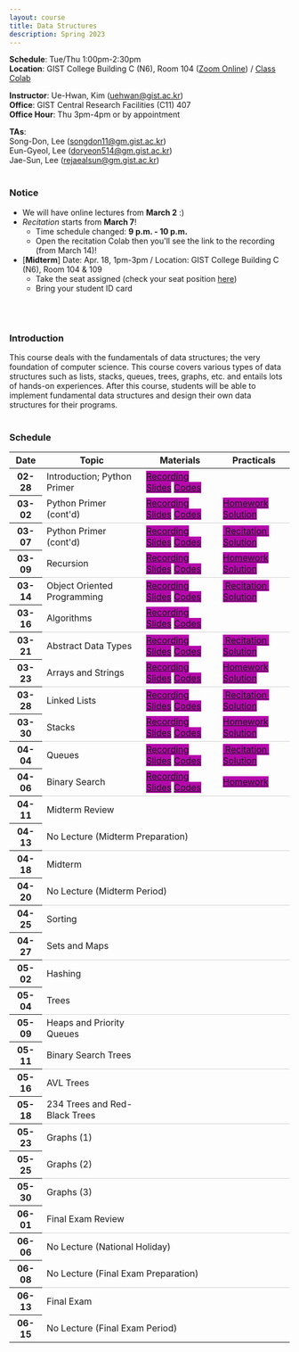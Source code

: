 ```yaml
---
layout: course
title: Data Structures
description: Spring 2023
---
```


**Schedule**: Tue/Thu 1:00pm-2:30pm<br/>
**Location**: GIST College Building C (N6), Room 104 ([Zoom Online](https://us06web.zoom.us/j/87925937140?pwd=Qm1XTmU4MENybXVEeWJ5eVh2Z0dKdz09)) / [Class Colab](https://colab.research.google.com/drive/121f0BPgTaO3Nk_ImwHtcqgpU6ZInXLdv?usp=sharing)<br/>


**Instructor**: Ue-Hwan, Kim (uehwan@gist.ac.kr)<br/>
**Office**: GIST Central Research Facilities (C11) 407<br/>
**Office Hour**: Thu 3pm-4pm or by appointment

**TAs**:<br/>
Song-Don, Lee (songdon11@gm.gist.ac.kr) <br/>
Eun-Gyeol, Lee (doryeon514@gm.gist.ac.kr) <br/>
Jae-Sun, Lee (rejaealsun@gm.gist.ac.kr) <br/>
<br/>

### Notice
- We will have online lectures from **March 2** :)
- *Recitation* starts from **March 7**!
  - Time schedule changed: **9 p.m. - 10 p.m.**
  - Open the recitation Colab then you'll see the link to the recording (from March 14)!
- [**Midterm**] Date: Apr. 18, 1pm-3pm / Location: GIST College Building C (N6),  Room 104 & 109
  - Take the seat assigned (check your seat position [here](https://docs.google.com/spreadsheets/d/1vAXJuIM9KUCFs9JtaEWXDIPwBE4c2EoHh4Cyfv9MPlQ/edit?usp=sharing))
  - Bring your student ID card
<br/>
<br/>

### Introduction
This course deals with the fundamentals of data structures; the very foundation of computer science. This course covers various types of data structures such as lists, stacks, queues, trees, graphs, etc. and entails lots of hands-on experiences. After this course, students will be able to implement fundamental data structures and design their own data structures for their programs.
<br/>
<br/>

### Schedule
<div class="table-responsive">
<table class="table table-hover table-sm text-center">
  <thead>
    <tr>
      <th class="col-sm-1" scope="col">Date</th>
      <th class="col-sm-4" scope="col">Topic</th>
      <th class="col-sm-2" scope="col">Materials</th>
      <th class="col-sm-2" scope="col">Practicals</th>
    </tr>
  </thead>
  <tbody>
    <tr>
      <th scope="row">02-28</th>
      <td>Introduction; Python Primer</td>
      <td>
        <a href="https://youtu.be/rWTv_dBuHcQ" target="_blank" class="badge badge-pill" style="background-color:#B509AC;">Recording</a>
        <a href="https://docs.google.com/presentation/d/1_nuOhfVCSSdcMS-wBWcivS-SGECf1JKBZx-xbSnM0ns/edit?usp=sharing" target="_blank" class="badge badge-pill" style="background-color:#B509AC;">Slides</a>
        <a href="https://colab.research.google.com/drive/1AMq6fl3TTrTpZYB2VZhKDF0ibQliDQzY?usp=sharing" target="_blank" class="badge badge-pill" style="background-color:#B509AC;">Codes</a>
      </td>
      <td><!--a href="#" class="badge badge-pill" style="background-color:#B509AC;">Homework</a--></td>
    </tr>
    <tr style="border-bottom: 1.5px solid lightgrey;">
      <th scope="row">03-02</th>
      <td>Python Primer (cont'd)</td>
      <td>
        <a href="https://youtu.be/fogGqc9ceXs" target="_blank" class="badge badge-pill" style="background-color:#B509AC;">Recording</a>
        <a href="https://docs.google.com/presentation/d/1m5CjvaxMdUnMHOeGV-EDElHa53rRjWhWPaLdsjkrEwY/edit?usp=sharing" target="_blank" class="badge badge-pill" style="background-color:#B509AC;">Slides</a>
        <a href="https://colab.research.google.com/drive/1AMq6fl3TTrTpZYB2VZhKDF0ibQliDQzY?usp=sharing" target="_blank" class="badge badge-pill" style="background-color:#B509AC;">Codes</a>
      </td>
      <td>
        <a href="https://colab.research.google.com/drive/1gRNMsgBKA2hXzE6bEDwtpcdjbgxCc6t1?usp=sharing" target="_blank" class="badge badge-pill" style="background-color:#B509AC;">Homework</a>
        <a href="https://colab.research.google.com/drive/14E6a0ISlWEmugaJu3xXMzSLItfBBgB-B?usp=sharing" target="_blank" class="badge badge-pill" style="background-color:#B509AC;">Solution</a>
      </td>
    </tr>
    <tr>
      <th scope="row">03-07</th>
      <td>Python Primer (cont'd)</td>
      <td>
        <a href="https://youtu.be/3VB-Y7IRO0c" target="_blank" class="badge badge-pill" style="background-color:#B509AC;">Recording</a>
        <a href="https://docs.google.com/presentation/d/1qb9NbYH4cQoKhvGvUg39nhaw-tiNghu-19RNDlmEgKw/edit?usp=sharing" target="_blank" class="badge badge-pill" style="background-color:#B509AC;">Slides</a>
        <a href="https://colab.research.google.com/drive/1S9OYcv8v-KU1w1RI_t7fEb78EGjrQ3Aw?usp=sharing" target="_blank" class="badge badge-pill" style="background-color:#B509AC;">Codes</a>
      </td>
      <td>
        <a href="https://colab.research.google.com/drive/1HUBCWa1AEXA-ZaQUIvjSUFUmokA29UjB?usp=sharing" target="_blank" class="badge badge-pill" style="background-color:#B509AC;">&nbsp;Recitation&nbsp;</a>
        <a href="https://colab.research.google.com/drive/1mbe1BJQ3Q5cI8HNZITG5uRA4AboxEJL-?usp=sharing" target="_blank" class="badge badge-pill" style="background-color:#B509AC;">Solution</a>
      </td>
    </tr>
    <tr style="border-bottom: 1.5px solid lightgrey;">
      <th scope="row">03-09</th>
      <td>Recursion</td>
      <td>
        <a href="https://youtu.be/F8MYbgLblSs" target="_blank" class="badge badge-pill" style="background-color:#B509AC;">Recording</a>
        <a href="https://docs.google.com/presentation/d/1qwWXB62idf3332JFdYpbSoRAb8rkhKBZmkOKQDqmatM/edit?usp=sharing" target="_blank" class="badge badge-pill" style="background-color:#B509AC;">Slides</a>
        <a href="https://colab.research.google.com/drive/1wGuKqcNkXbm1QBZanpWmaxUMK_vMglDB?usp=sharing" target="_blank" class="badge badge-pill" style="background-color:#B509AC;">Codes</a>
      </td>
      <td>
        <a href="https://colab.research.google.com/drive/1YDG9BP5Qnqocgjs4AQu_iY__f2KPVloe?usp=sharing" target="_blank" class="badge badge-pill" style="background-color:#B509AC;">Homework</a>
        <a href="https://colab.research.google.com/drive/1RGeAqdTJMDgsGlOxbDZX6eI-pY7iKJbJ?usp=sharing" target="_blank" class="badge badge-pill" style="background-color:#B509AC;">Solution</a>
      </td>
    </tr>
    <tr>
      <th scope="row">03-14</th>
      <td>Object Oriented Programming</td>
      <td>
        <a href="https://youtu.be/DHlgO48lALc" target="_blank" class="badge badge-pill" style="background-color:#B509AC;">Recording</a>
        <a href="https://docs.google.com/presentation/d/13xe0XM2ijugFhMBGam6XJqpR-qC1UpVZp2pxYS3MAG4/edit?usp=sharing" target="_blank" class="badge badge-pill" style="background-color:#B509AC;">Slides</a>
        <a href="https://colab.research.google.com/drive/1Rxww68YTTAG9MAUoakJ-ACkykvKH4Sn3?usp=sharing" target="_blank" class="badge badge-pill" style="background-color:#B509AC;">Codes</a>
      </td>
      <td>
        <a href="https://colab.research.google.com/drive/1yRGgWWcY9Utq8t3-ibMwQASl3ypHN01e?usp=sharing" target="_blank" class="badge badge-pill" style="background-color:#B509AC;">&nbsp;Recitation&nbsp;</a>
        <a href="https://colab.research.google.com/drive/1sGmK9j0OmCvibpfxgLKwzbC7YlQUxXrm?usp=sharing" target="_blank" class="badge badge-pill" style="background-color:#B509AC;">Solution</a>
      </td>
    </tr>
    <tr style="border-bottom: 1.5px solid lightgrey;">
      <th scope="row">03-16</th>
      <td>Algorithms</td>
      <td>
        <a href="https://youtu.be/Dlkm_96Kc-Y" target="_blank" class="badge badge-pill" style="background-color:#B509AC;">Recording</a>
        <a href="https://docs.google.com/presentation/d/195jGjbkrAM2--ZzvgeM7QMLu8pGMDXWuda0G_3lHLCQ/edit?usp=sharing" target="_blank" class="badge badge-pill" style="background-color:#B509AC;">Slides</a>
        <a href="https://colab.research.google.com/drive/1TnR-_N89Snk4PdIrc5zvw-9yuyR7Ybea?usp=sharing" target="_blank" class="badge badge-pill" style="background-color:#B509AC;">Codes</a>
      </td>
      <td>
        <!--a href="https://colab.research.google.com/drive/1YDG9BP5Qnqocgjs4AQu_iY__f2KPVloe?usp=sharing" target="_blank" class="badge badge-pill" style="background-color:#B509AC;">Homework</a-->
        <!--a href="https://colab.research.google.com/drive/1RGeAqdTJMDgsGlOxbDZX6eI-pY7iKJbJ?usp=sharing" target="_blank" class="badge badge-pill" style="background-color:#B509AC;">Solution</a-->
      </td>
    </tr>
    <tr>
      <th scope="row">03-21</th>
      <td>Abstract Data Types</td>
      <td>
        <a href="https://youtu.be/J43zeCl9VkQ" target="_blank" class="badge badge-pill" style="background-color:#B509AC;">Recording</a>
        <a href="https://docs.google.com/presentation/d/1ybR2b2pv6jt8tCTz86Jx0hqytQ9YU8lquXWTqhVljpM/edit?usp=sharing" target="_blank" class="badge badge-pill" style="background-color:#B509AC;">Slides</a>
        <a href="https://colab.research.google.com/drive/1PVNwc4qtWZNtRiLNmeueEdxeOb8ZPqCk?usp=sharing" target="_blank" class="badge badge-pill" style="background-color:#B509AC;">Codes</a>
      </td>
      <td>
        <a href="https://colab.research.google.com/drive/1HmPEEKm4Cd4CS4bFUpQaMYfFxouNqBpa?usp=sharing" target="_blank" class="badge badge-pill" style="background-color:#B509AC;">&nbsp;Recitation&nbsp;</a>
        <a href="https://colab.research.google.com/drive/1-PUaANRTP5vEB2e50aBowecu5-JqzmLL?usp=sharing" target="_blank" class="badge badge-pill" style="background-color:#B509AC;">Solution</a>
      </td>
    </tr>
    <tr style="border-bottom: 1.5px solid lightgrey;">
      <th scope="row">03-23</th>
      <td>Arrays and Strings</td>
      <td>
        <a href="https://youtu.be/9Gg5u6AglwM" target="_blank" class="badge badge-pill" style="background-color:#B509AC;">Recording</a>
        <a href="https://docs.google.com/presentation/d/16-_ld_NE6VhPBf4CSTwG8lpVhsoOTQYw4KnHm47zulE/edit?usp=sharing" target="_blank" class="badge badge-pill" style="background-color:#B509AC;">Slides</a>
        <a href="https://colab.research.google.com/drive/1gnqer0Qm_TveOGs1EHOqjhRqyx3XHe1t?usp=sharing" target="_blank" class="badge badge-pill" style="background-color:#B509AC;">Codes</a>
      </td>
      <td>
        <a href="https://colab.research.google.com/drive/1W6D09XtLgnvYBBdnWMkye2CDw8jJ-n1S?usp=sharing" target="_blank" class="badge badge-pill" style="background-color:#B509AC;">Homework</a>
        <a href="https://colab.research.google.com/drive/1EasIwcNPzGu9oN83XkbfhN8v5hw-ocFY?usp=sharing" target="_blank" class="badge badge-pill" style="background-color:#B509AC;">Solution</a>
      </td>
    </tr>
    <tr>
      <th scope="row">03-28</th>
      <td>Linked Lists</td>
      <td>
        <a href="https://youtu.be/nw_5dHG0QgE" target="_blank" class="badge badge-pill" style="background-color:#B509AC;">Recording</a>
        <a href="https://docs.google.com/presentation/d/1qku5m_T1eoJQ4x6_FJDQ4k2KzvN_XCR0_ekB9Ufwckk/edit?usp=sharing" target="_blank" class="badge badge-pill" style="background-color:#B509AC;">Slides</a>
        <a href="https://colab.research.google.com/drive/1lOEY_pKF5nVgvYWlaXUa6CC0Qoolhvfj?usp=sharing" target="_blank" class="badge badge-pill" style="background-color:#B509AC;">Codes</a>
      </td>
      <td>
        <a href="https://colab.research.google.com/drive/1ztWgWJ2q_YMWysph0Guasd5sR-cJjDyg?usp=sharing" target="_blank" class="badge badge-pill" style="background-color:#B509AC;">&nbsp;Recitation&nbsp;</a>
        <a href="https://colab.research.google.com/drive/1n_6qA98QGnmcR4xlORT-uSkuM4yKoADo?usp=sharing" target="_blank" class="badge badge-pill" style="background-color:#B509AC;">Solution</a>
      </td>
    </tr>
    <tr style="border-bottom: 1.5px solid lightgrey;">
      <th scope="row">03-30</th>
      <td>Stacks</td>
      <td>
        <a href="https://youtu.be/9QuSBWsRtBw" target="_blank" class="badge badge-pill" style="background-color:#B509AC;">Recording</a>
        <a href="https://docs.google.com/presentation/d/1rQczqk533EjGxJBMWhPtT93zl_5btLMaVX1QRi7S4L4/edit?usp=sharing" target="_blank" class="badge badge-pill" style="background-color:#B509AC;">Slides</a>
        <a href="https://colab.research.google.com/drive/1zpBksn5jc3wQuK6e-aoqU9MPkSFmaXDB?usp=sharing" target="_blank" class="badge badge-pill" style="background-color:#B509AC;">Codes</a>
      </td>
      <td>
        <a href="https://colab.research.google.com/drive/1Z0_2u5ix1J7s86kH26wJuhDkkcwIw6ed?usp=sharing" target="_blank" class="badge badge-pill" style="background-color:#B509AC;">Homework</a>
        <a href="https://colab.research.google.com/drive/1XIsNG2av85ooGmvPjWSx_XTkkoqKYxcv?usp=sharing" target="_blank" class="badge badge-pill" style="background-color:#B509AC;">Solution</a>
      </td>
    </tr>
    <tr>
      <th scope="row">04-04</th>
      <td>Queues</td>
      <td>
        <a href="https://youtu.be/Jegu5U9qyGo" target="_blank" class="badge badge-pill" style="background-color:#B509AC;">Recording</a>
        <a href="https://docs.google.com/presentation/d/1P1TKmDla9YPMtvYyJo8nLyUtINL-OxqMJTgwJhWFbDM/edit?usp=sharing" target="_blank" class="badge badge-pill" style="background-color:#B509AC;">Slides</a>
        <a href="https://colab.research.google.com/drive/15mWwXDoii1U__PqkeB9BNezL65b3G-m_?usp=sharing" target="_blank" class="badge badge-pill" style="background-color:#B509AC;">Codes</a>
      </td>
      <td>
        <a href="https://colab.research.google.com/drive/1oC9gg6MycvRkNesYV13TWy54olK-zxZL?usp=sharing" target="_blank" class="badge badge-pill" style="background-color:#B509AC;">&nbsp;Recitation&nbsp;</a>
        <a href="https://colab.research.google.com/drive/1Zhuhc_VwU0VqXOEYVWSP2XcHj1XJLKG6?usp=sharing" target="_blank" class="badge badge-pill" style="background-color:#B509AC;">Solution</a>
      </td>
    </tr>
    <tr style="border-bottom: 1.5px solid lightgrey;">
      <th scope="row">04-06</th>
      <td>Binary Search</td>
      <td>
        <a href="https://youtu.be/-b3ZbLb4G5w" target="_blank" class="badge badge-pill" style="background-color:#B509AC;">Recording</a>
        <a href="https://docs.google.com/presentation/d/1hYfPdLtV2iYj5-vElHoCST13NQB950T6cnU8b7Cftsg/edit?usp=sharing" target="_blank" class="badge badge-pill" style="background-color:#B509AC;">Slides</a>
        <a href="https://colab.research.google.com/drive/124w8qUn9aBRAGFzn-AW9MSEMrMrUugyd?usp=sharing" target="_blank" class="badge badge-pill" style="background-color:#B509AC;">Codes</a>
      </td>
      <td>
        <a href="https://colab.research.google.com/drive/1rWj_XlAvtdDJY9xzwBg_fg5jWoU84a8D?usp=sharing" target="_blank" class="badge badge-pill" style="background-color:#B509AC;">Homework</a>
        <!--a href="https://colab.research.google.com/drive/1lGUQxlTXZXzKCMBaO1h-q-o0MZZOTW8E?usp=sharing" target="_blank" class="badge badge-pill" style="background-color:#B509AC;">Solution</a-->
      </td>
    </tr>
    <tr>
      <th scope="row">04-11</th>
      <td>Midterm Review</td>
      <td>
        <!--a href="https://youtu.be/o8dXKCL00Dc" target="_blank" class="badge badge-pill" style="background-color:#B509AC;">Recording</a-->
        <!--a href="https://docs.google.com/presentation/d/1qwWXB62idf3332JFdYpbSoRAb8rkhKBZmkOKQDqmatM/edit?usp=sharing" target="_blank" class="badge badge-pill" style="background-color:#B509AC;">Slides</a-->
        <!--a href="https://colab.research.google.com/drive/1S9OYcv8v-KU1w1RI_t7fEb78EGjrQ3Aw?usp=sharing" target="_blank" class="badge badge-pill" style="background-color:#B509AC;">Codes</a-->
      </td>
      <td>
        <!--a href="https://colab.research.google.com/drive/1gRNMsgBKA2hXzE6bEDwtpcdjbgxCc6t1?usp=sharing" target="_blank" class="badge badge-pill" style="background-color:#B509AC;">Homework</a-->
      </td>
    </tr>
    <tr style="border-bottom: 1.5px solid lightgrey;">
      <th scope="row">04-13</th>
      <td colspan="3">No Lecture (Midterm Preparation)</td>
    </tr>
    <tr>
      <th scope="row">04-18</th>
      <td>Midterm</td>
      <td>
        <!--a href="https://docs.google.com/document/d/1ZezFKEIuI8E7lmz54wwmatWzAiKHMHrx8jZOQkKptpM/edit?usp=sharing" target="_blank" class="badge badge-pill" style="background-color:#B509AC;">Solution</a-->
        <!--a href="" target="_blank" class="badge badge-pill" style="background-color:#B509AC;">Result</a-->
        <!--a href="" target="_blank" class="badge badge-pill" style="background-color:#B509AC;">Claim</a-->
      </td>
      <td>
        <!--a href="https://colab.research.google.com/drive/1gRNMsgBKA2hXzE6bEDwtpcdjbgxCc6t1?usp=sharing" target="_blank" class="badge badge-pill" style="background-color:#B509AC;">Homework</a-->
        <!--a href="https://colab.research.google.com/drive/1gRNMsgBKA2hXzE6bEDwtpcdjbgxCc6t1?usp=sharing" target="_blank" class="badge badge-pill" style="background-color:#B509AC;">Solution</a-->
      </td>
    </tr>
    <tr style="border-bottom: 1.5px solid lightgrey;">
      <th scope="row">04-20</th>
      <td colspan="3">No Lecture (Midterm Period)</td>
    </tr>
    <tr>
      <th scope="row">04-25</th>
      <td>Sorting</td>
      <td>
        <!--a href="https://youtu.be/f7hnSFe4qXk" target="_blank" class="badge badge-pill" style="background-color:#B509AC;">Recording</a-->
        <!--a href="https://docs.google.com/presentation/d/1I4nq2zOdjFCtgSxa4E6m4zisBHQlDnJsM0vjvhCbkXw/edit?usp=sharing" target="_blank" class="badge badge-pill" style="background-color:#B509AC;">Slides</a-->
        <!--a href="https://colab.research.google.com/drive/1L4rXXUkTjdIWM413T_FMfNcnSsw7b2EA?usp=sharing" target="_blank" class="badge badge-pill" style="background-color:#B509AC;">Codes</a-->
      </td>
      <td>
        <!--a href="https://colab.research.google.com/drive/1gRNMsgBKA2hXzE6bEDwtpcdjbgxCc6t1?usp=sharing" target="_blank" class="badge badge-pill" style="background-color:#B509AC;">Homework</a-->
      </td>
    </tr>
    <tr style="border-bottom: 1.5px solid lightgrey;">
      <th scope="row">04-27</th>
      <td>Sets and Maps</td>
      <td>
        <!--a href="https://youtu.be/-onFCIoj3R0" target="_blank" class="badge badge-pill" style="background-color:#B509AC;">Recording</a-->
        <!--a href="https://docs.google.com/presentation/d/1azcgcVMUuwMhR2BWDFcAUa1qoTKqmIbEmNLuFXhwGeo/edit?usp=sharing" target="_blank" class="badge badge-pill" style="background-color:#B509AC;">Slides</a-->
        <!--a href="https://colab.research.google.com/drive/1OswXfEhBbV0dfyNEeqKaWKhfgxdvcVyQ?usp=sharing" target="_blank" class="badge badge-pill" style="background-color:#B509AC;">Codes</a-->
      </td>
      <td>
        <!--a href="https://colab.research.google.com/drive/1gRNMsgBKA2hXzE6bEDwtpcdjbgxCc6t1?usp=sharing" target="_blank" class="badge badge-pill" style="background-color:#B509AC;">Homework</a-->
        <!--a href="https://colab.research.google.com/drive/1gRNMsgBKA2hXzE6bEDwtpcdjbgxCc6t1?usp=sharing" target="_blank" class="badge badge-pill" style="background-color:#B509AC;">Solution</a-->
      </td>
    </tr>
    <tr>
      <th scope="row">05-02</th>
      <td>Hashing</td>
      <td>
        <!--a href="https://youtu.be/UOoLae7Y9_A" target="_blank" class="badge badge-pill" style="background-color:#B509AC;">Recording</a-->
        <!--a href="https://docs.google.com/presentation/d/1EYJ7qOhUqCC1_Il8KL4mzmF4LZ9hHXIpGvmF2prY3wg/edit?usp=sharing" target="_blank" class="badge badge-pill" style="background-color:#B509AC;">Slides</a-->
        <!--a href="https://colab.research.google.com/drive/1eF-q3EJe5768AeClfBYwu1J5zZ5Kq-82?usp=sharing" target="_blank" class="badge badge-pill" style="background-color:#B509AC;">Codes</a-->
      </td>
      <td>
        <!--a href="https://colab.research.google.com/drive/1gRNMsgBKA2hXzE6bEDwtpcdjbgxCc6t1?usp=sharing" target="_blank" class="badge badge-pill" style="background-color:#B509AC;">Homework</a-->
        <!--a href="https://colab.research.google.com/drive/1gRNMsgBKA2hXzE6bEDwtpcdjbgxCc6t1?usp=sharing" target="_blank" class="badge badge-pill" style="background-color:#B509AC;">Solution</a-->
      </td>
    </tr>
    <tr style="border-bottom: 1.5px solid lightgrey;">
      <th scope="row">05-04</th>
      <td>Trees</td>
      <td>
        <!--a href="https://youtu.be/ct4u8Kr9Px4" target="_blank" class="badge badge-pill" style="background-color:#B509AC;">Recording</a-->
        <!--a href="https://docs.google.com/presentation/d/1r2V0T0YVbBkEInCGVWhR7ZTNLylulIQz8v-JcJ5gDOY/edit?usp=sharing" target="_blank" class="badge badge-pill" style="background-color:#B509AC;">Slides</a-->
        <!--a href="https://colab.research.google.com/drive/1Dg6gmCcntKibeZ5ahHVhRd10PimNvh5J?usp=sharing" target="_blank" class="badge badge-pill" style="background-color:#B509AC;">Codes</a-->
      </td>
      <td>
        <!--a href="https://colab.research.google.com/drive/1gOUb3HylWlJPlPyIy35XVLLDnXPLOPnG?usp=sharing" target="_blank" class="badge badge-pill" style="background-color:#B509AC;">Homework</a-->
        <!--a href="https://colab.research.google.com/drive/1MXT2NzGZg40O-MTLsoPLTbqwOxRqmyIS?usp=sharing" target="_blank" class="badge badge-pill" style="background-color:#B509AC;">Solution</a-->
      </td>
    </tr>
    <tr>
      <th scope="row">05-09</th>
      <td>Heaps and Priority Queues</td>
      <td>
        <!--a href="https://youtu.be/VayQIdwKJpI" target="_blank" class="badge badge-pill" style="background-color:#B509AC;">Recording</a-->
        <!--a href="https://docs.google.com/presentation/d/1_LczatD7MRgHi-ZxU881C1jup0sK_e-45b2AmyF8ug0/edit?usp=sharing" target="_blank" class="badge badge-pill" style="background-color:#B509AC;">Slides</a-->
        <!--a href="https://colab.research.google.com/drive/1HU6aXp2xjPvIkxIOYDebGyf9A_k1Ysv-?usp=sharing" target="_blank" class="badge badge-pill" style="background-color:#B509AC;">Codes</a-->
      </td>
      <td>
        <!--a href="https://colab.research.google.com/drive/10kILfFt50KC4L5caESRsjbD581PVCfRl?usp=sharing" target="_blank" class="badge badge-pill" style="background-color:#B509AC;">Homework</a-->
        <!--a href="https://colab.research.google.com/drive/1TwFM5dKC70jccGnih4ZUXSQDFJs82IHq?usp=sharing" target="_blank" class="badge badge-pill" style="background-color:#B509AC;">Solution</a-->
      </td>
    </tr>
    <tr style="border-bottom: 1.5px solid lightgrey;">
      <th scope="row">05-11</th>
      <td>Binary Search Trees</td>
      <td>
        <!--a href="https://youtu.be/pNiU54AMJ7A" target="_blank" class="badge badge-pill" style="background-color:#B509AC;">Recording</a-->
        <!--a href="https://docs.google.com/presentation/d/1jWbUhrJjkIUhpooYuY7Fp5hyh279YE8RoMEPWV9BsEI/edit?usp=sharing" target="_blank" class="badge badge-pill" style="background-color:#B509AC;">Slides</a-->
        <!--a href="https://colab.research.google.com/drive/1lUxQnrAHjVtLqvyb-QC2qKCiYeCcwU9Z?usp=sharing" target="_blank" class="badge badge-pill" style="background-color:#B509AC;">Codes</a-->
      </td>
      <td>
        <!--a href="https://colab.research.google.com/drive/1gRNMsgBKA2hXzE6bEDwtpcdjbgxCc6t1?usp=sharing" target="_blank" class="badge badge-pill" style="background-color:#B509AC;">Homework</a-->
        <!--a href="https://colab.research.google.com/drive/1gRNMsgBKA2hXzE6bEDwtpcdjbgxCc6t1?usp=sharing" target="_blank" class="badge badge-pill" style="background-color:#B509AC;">Solution</a-->
      </td>
    </tr>
    <tr>
      <th scope="row">05-16</th>
      <td>AVL Trees</td>
      <td>
        <!--a href="https://youtu.be/m0qZiTncmiw" target="_blank" class="badge badge-pill" style="background-color:#B509AC;">Recording</a-->
        <!--a href="https://docs.google.com/presentation/d/1ADACHPI0ua__W9p7DcprzhvZ2ZWSCfQMZPX2JKMcbe0/edit?usp=sharing" target="_blank" class="badge badge-pill" style="background-color:#B509AC;">Slides</a-->
        <!--a href="https://colab.research.google.com/drive/1o11yn95WQv-2KUk6RNBdxvc7OoUDrD2E?usp=sharing" target="_blank" class="badge badge-pill" style="background-color:#B509AC;">Codes</a-->
      </td>
      <td>
        <!--a href="https://colab.research.google.com/drive/11ZrrmS50XatmuMvt-g2thqbIhXTk8Flp?usp=sharing" target="_blank" class="badge badge-pill" style="background-color:#B509AC;">Homework</a-->
        <!--a href="https://colab.research.google.com/drive/1BdIYexIjLWTKG4j-sf3qETbiyl6a3Qjg?usp=sharing" target="_blank" class="badge badge-pill" style="background-color:#B509AC;">Solution</a-->
      </td>
    </tr>
    <tr style="border-bottom: 1.5px solid lightgrey;">
      <th scope="row">05-18</th>
      <td>234 Trees and Red-Black Trees</td>
      <td>
        <!--a href="https://youtu.be/dKpAHdanf88" target="_blank" class="badge badge-pill" style="background-color:#B509AC;">Recording</a-->
        <!--a href="https://docs.google.com/presentation/d/1DWDnVYIWDtzksOjsa2BWKciT1cgK8YISIJnTHnRU2wk/edit?usp=sharing" target="_blank" class="badge badge-pill" style="background-color:#B509AC;">Slides</a-->
        <!--a href="https://colab.research.google.com/drive/1Dg6gmCcntKibeZ5ahHVhRd10PimNvh5J?usp=sharing" target="_blank" class="badge badge-pill" style="background-color:#B509AC;">Codes</a-->
      </td>
      <td>
        <!--a href="https://colab.research.google.com/drive/1gRNMsgBKA2hXzE6bEDwtpcdjbgxCc6t1?usp=sharing" target="_blank" class="badge badge-pill" style="background-color:#B509AC;">Homework</a-->
        <!--a href="https://colab.research.google.com/drive/1gRNMsgBKA2hXzE6bEDwtpcdjbgxCc6t1?usp=sharing" target="_blank" class="badge badge-pill" style="background-color:#B509AC;">Solution</a-->
      </td>
    </tr>
    <tr>
      <th scope="row">05-23</th>
      <td>Graphs (1)</td>
      <td>
        <!--a href="https://youtu.be/8ays_br3kLk" target="_blank" class="badge badge-pill" style="background-color:#B509AC;">Recording</a-->
        <!--a href="https://docs.google.com/presentation/d/1bi1TszVz4xdNFI-S_pWi3QXV9dGEaL0NMJAsqI8PD8k/edit?usp=sharing" target="_blank" class="badge badge-pill" style="background-color:#B509AC;">Slides</a-->
        <!--a href="https://colab.research.google.com/drive/13PJ7olmLtC1ezn8K4I34cpxLw1HzIzHj?usp=sharing" target="_blank" class="badge badge-pill" style="background-color:#B509AC;">Codes</a-->
      </td>
      <td>
        <!--a href="https://colab.research.google.com/drive/1l6UdPljozt4ryIQgAxXKpHaShvQCu31u?usp=sharing" target="_blank" class="badge badge-pill" style="background-color:#B509AC;">Homework</a-->
        <!--a href="https://colab.research.google.com/drive/15TSj6TrvaAWQLUHDLvJNBL23WqNXvEaE?usp=sharing" target="_blank" class="badge badge-pill" style="background-color:#B509AC;">Solution</a-->
      </td>
    </tr>
    <tr style="border-bottom: 1.5px solid lightgrey;">
      <th scope="row">05-25</th>
      <td>Graphs (2)</td>
      <td>
        <!--a href="https://youtu.be/g_XC-TKphfM" target="_blank" class="badge badge-pill" style="background-color:#B509AC;">Recording</a-->
        <!--a href="https://docs.google.com/presentation/d/1X13Cs6MlZxkjlhWvy8NZQ2z7FQwcePczOJsEktdWZRs/edit?usp=sharing" target="_blank" class="badge badge-pill" style="background-color:#B509AC;">Slides</a-->
        <!--a href="https://colab.research.google.com/drive/10jcEekLairREg9AQpBEMWB1JHdNqvgZB?usp=sharing" target="_blank" class="badge badge-pill" style="background-color:#B509AC;">Codes</a-->
      </td>
      <td>
        <!--a href="https://colab.research.google.com/drive/1gRNMsgBKA2hXzE6bEDwtpcdjbgxCc6t1?usp=sharing" target="_blank" class="badge badge-pill" style="background-color:#B509AC;">Homework</a-->
        <!--a href="https://colab.research.google.com/drive/1gRNMsgBKA2hXzE6bEDwtpcdjbgxCc6t1?usp=sharing" target="_blank" class="badge badge-pill" style="background-color:#B509AC;">Solution</a-->
      </td>
    </tr>
    <tr>
      <th scope="row">05-30</th>
      <td>Graphs (3)</td>
      <td>
        <!--a href="https://youtu.be/hywa75Wg1L0" target="_blank" class="badge badge-pill" style="background-color:#B509AC;">Recording</a-->
        <!--a href="https://docs.google.com/presentation/d/1ixt5Sk6SALjfrneJp4ebD2lwxzegyIqSEBv9qEC5bzU/edit?usp=sharing" target="_blank" class="badge badge-pill" style="background-color:#B509AC;">Slides</a-->
        <!--a href="https://colab.research.google.com/drive/1qCP7wYRlooaUWRW46YjnnlNJ2UNjabMK?usp=sharing" target="_blank" class="badge badge-pill" style="background-color:#B509AC;">Codes</a-->
      </td>
      <td>
        <!--a href="https://colab.research.google.com/drive/1RyQ1xyVZcrGy4DrWUOhKgNhxZcX9Hidq?usp=sharing" target="_blank" class="badge badge-pill" style="background-color:#B509AC;">Homework</a-->
        <!--a href="https://colab.research.google.com/drive/1PRYX1GLmRjJN7CUFcYot334M1EXt6E4L?usp=sharing" target="_blank" class="badge badge-pill" style="background-color:#B509AC;">Solution</a-->
      </td>
    </tr>
    <tr style="border-bottom: 1.5px solid lightgrey;">
      <th scope="row">06-01</th>
      <td>Final Exam Review</td>
      <td>
        <!--a href="https://youtu.be/ceE-rvxlGMQ" target="_blank" class="badge badge-pill" style="background-color:#B509AC;">Recording</a-->
        <!--a href="https://docs.google.com/presentation/d/1r2V0T0YVbBkEInCGVWhR7ZTNLylulIQz8v-JcJ5gDOY/edit?usp=sharing" target="_blank" class="badge badge-pill" style="background-color:#B509AC;">Slides</a-->
        <!--a href="https://colab.research.google.com/drive/1Dg6gmCcntKibeZ5ahHVhRd10PimNvh5J?usp=sharing" target="_blank" class="badge badge-pill" style="background-color:#B509AC;">Codes</a-->
      </td>
      <td>
        <!--a href="https://colab.research.google.com/drive/1gRNMsgBKA2hXzE6bEDwtpcdjbgxCc6t1?usp=sharing" target="_blank" class="badge badge-pill" style="background-color:#B509AC;">Homework</a-->
        <!--a href="https://colab.research.google.com/drive/1gRNMsgBKA2hXzE6bEDwtpcdjbgxCc6t1?usp=sharing" target="_blank" class="badge badge-pill" style="background-color:#B509AC;">Solution</a-->
      </td>
    </tr>
    <tr>
      <th scope="row">06-06</th>
      <td colspan="3">No Lecture (National Holiday)</td>
    </tr>
    <tr style="border-bottom: 1.5px solid lightgrey;">
      <th scope="row">06-08</th>
      <td colspan="3">No Lecture (Final Exam Preparation)</td>
    </tr>
    <tr>
      <th scope="row">06-13</th>
      <td>Final Exam</td>
      <td>
        <!--a href="https://docs.google.com/document/d/1rcwwmXmnqJX0Jbk5dm_56BgJENnamLWC8nrL8nEdK34/edit?usp=sharing" target="_blank" class="badge badge-pill" style="background-color:#B509AC;">Solution</a-->
        <!--a href="" target="_blank" class="badge badge-pill" style="background-color:#B509AC;">Result</a-->
        <!--a href="" target="_blank" class="badge badge-pill" style="background-color:#B509AC;">Claim</a-->
      </td>
      <td>
        <!--a href="https://colab.research.google.com/drive/1gRNMsgBKA2hXzE6bEDwtpcdjbgxCc6t1?usp=sharing" target="_blank" class="badge badge-pill" style="background-color:#B509AC;">Homework</a-->
        <!--a href="https://colab.research.google.com/drive/1gRNMsgBKA2hXzE6bEDwtpcdjbgxCc6t1?usp=sharing" target="_blank" class="badge badge-pill" style="background-color:#B509AC;">Solution</a-->
      </td>
    </tr>
    <tr>
      <th scope="row">06-15</th>
      <td colspan="3">No Lecture (Final Exam Period)</td>
    </tr>
  </tbody>
</table>
</div>

